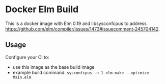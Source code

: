 # Docker Elm Build

This is a docker image with Elm 0.19 and libsysconfcpus to address https://github.com/elm/compiler/issues/1473#issuecomment-245704142.

## Usage
Configure your CI to:
- use this image as the base build image
- example build command: `sysconfcpus -n 1 elm make --optimize Main.elm`
